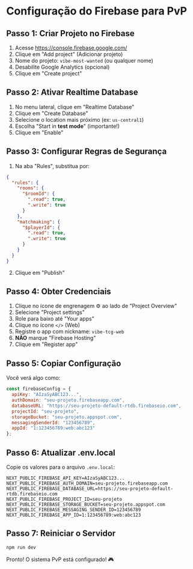 # Configuração do Firebase para PvP

## Passo 1: Criar Projeto no Firebase

1. Acesse https://console.firebase.google.com/
2. Clique em "Add project" (Adicionar projeto)
3. Nome do projeto: `vibe-most-wanted` (ou qualquer nome)
4. Desabilite Google Analytics (opcional)
5. Clique em "Create project"

## Passo 2: Ativar Realtime Database

1. No menu lateral, clique em "Realtime Database"
2. Clique em "Create Database"
3. Selecione o location mais próximo (ex: `us-central1`)
4. Escolha "Start in **test mode**" (importante!)
5. Clique em "Enable"

## Passo 3: Configurar Regras de Segurança

1. Na aba "Rules", substitua por:

```json
{
  "rules": {
    "rooms": {
      "$roomId": {
        ".read": true,
        ".write": true
      }
    },
    "matchmaking": {
      "$playerId": {
        ".read": true,
        ".write": true
      }
    }
  }
}
```

2. Clique em "Publish"

## Passo 4: Obter Credenciais

1. Clique no ícone de engrenagem ⚙️ ao lado de "Project Overview"
2. Selecione "Project settings"
3. Role para baixo até "Your apps"
4. Clique no ícone `</>` (Web)
5. Registre o app com nickname: `vibe-tcg-web`
6. **NÃO** marque "Firebase Hosting"
7. Clique em "Register app"

## Passo 5: Copiar Configuração

Você verá algo como:

```javascript
const firebaseConfig = {
  apiKey: "AIzaSyABC123...",
  authDomain: "seu-projeto.firebaseapp.com",
  databaseURL: "https://seu-projeto-default-rtdb.firebaseio.com",
  projectId: "seu-projeto",
  storageBucket: "seu-projeto.appspot.com",
  messagingSenderId: "123456789",
  appId: "1:123456789:web:abc123"
};
```

## Passo 6: Atualizar .env.local

Copie os valores para o arquivo `.env.local`:

```env
NEXT_PUBLIC_FIREBASE_API_KEY=AIzaSyABC123...
NEXT_PUBLIC_FIREBASE_AUTH_DOMAIN=seu-projeto.firebaseapp.com
NEXT_PUBLIC_FIREBASE_DATABASE_URL=https://seu-projeto-default-rtdb.firebaseio.com
NEXT_PUBLIC_FIREBASE_PROJECT_ID=seu-projeto
NEXT_PUBLIC_FIREBASE_STORAGE_BUCKET=seu-projeto.appspot.com
NEXT_PUBLIC_FIREBASE_MESSAGING_SENDER_ID=123456789
NEXT_PUBLIC_FIREBASE_APP_ID=1:123456789:web:abc123
```

## Passo 7: Reiniciar o Servidor

```bash
npm run dev
```

Pronto! O sistema PvP está configurado! 🎮
